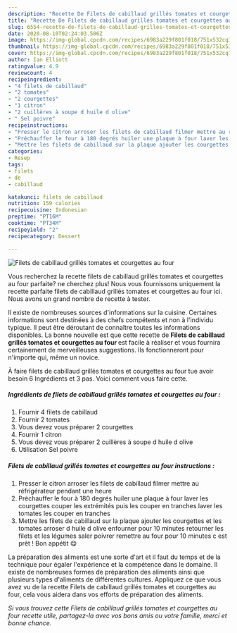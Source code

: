```yaml
---
description: "Recette De Filets de cabillaud grillés tomates et courgettes au four"
title: "Recette De Filets de cabillaud grillés tomates et courgettes au four"
slug: 6554-recette-de-filets-de-cabillaud-grilles-tomates-et-courgettes-au-four
date: 2020-08-10T02:24:03.506Z
image: https://img-global.cpcdn.com/recipes/6983a229f801f018/751x532cq70/filets-de-cabillaud-grilles-tomates-et-courgettes-au-four-photo-principale-de-la-recette.jpg
thumbnail: https://img-global.cpcdn.com/recipes/6983a229f801f018/751x532cq70/filets-de-cabillaud-grilles-tomates-et-courgettes-au-four-photo-principale-de-la-recette.jpg
cover: https://img-global.cpcdn.com/recipes/6983a229f801f018/751x532cq70/filets-de-cabillaud-grilles-tomates-et-courgettes-au-four-photo-principale-de-la-recette.jpg
author: Ian Elliott
ratingvalue: 4.9
reviewcount: 4
recipeingredient:
- "4 filets de cabillaud"
- "2 tomates"
- "2 courgettes"
- "1 citron"
- "2 cuillères à soupe d huile d olive"
- " Sel poivre"
recipeinstructions:
- "Presser le citron arroser les filets de cabillaud filmer mettre au réfrigérateur pendant une heure"
- "Préchauffer le four à 180 degrés huiler une plaque à four laver les courgettes couper les extrémités puis les couper en tranches laver les tomates les couper en tranches"
- "Mettre les filets de cabillaud sur la plaque ajouter les courgettes et les tomates arroser d huile d olive enfourner pour 10 minutes retourner les filets et les légumes saler poivrer remettre au four pour 10 minutes c est prêt ! Bon appétit 😋"
categories:
- Resep
tags:
- filets
- de
- cabillaud

katakunci: filets de cabillaud 
nutrition: 159 calories
recipecuisine: Indonesian
preptime: "PT16M"
cooktime: "PT34M"
recipeyield: "2"
recipecategory: Dessert

---
```



![Filets de cabillaud grillés tomates et courgettes au four](https://img-global.cpcdn.com/recipes/6983a229f801f018/751x532cq70/filets-de-cabillaud-grilles-tomates-et-courgettes-au-four-photo-principale-de-la-recette.jpg)

Vous recherchez la recette filets de cabillaud grillés tomates et courgettes au four parfaite? ne cherchez plus! Nous vous fournissons uniquement la recette parfaite filets de cabillaud grillés tomates et courgettes au four ici. Nous avons un grand nombre de recette à tester.

Il existe de nombreuses sources d'informations sur la cuisine. Certaines informations sont destinées à des chefs compétents et non à l'individu typique. Il peut être déroutant de connaître toutes les informations disponibles. La bonne nouvelle est que cette recette de <strong> Filets de cabillaud grillés tomates et courgettes au four </strong> est facile à réaliser et vous fournira certainement de merveilleuses suggestions. Ils fonctionneront pour n'importe qui, même un novice.

<!--inarticleads1-->

À faire filets de cabillaud grillés tomates et courgettes au four tue avoir besoin 6 Ingrédients et 3 pas. Voici comment vous faire cette.

##### Ingrédients de filets de cabillaud grillés tomates et courgettes au four :

1. Fournir 4 filets de cabillaud
1. Fournir 2 tomates
1. Vous devez vous préparer 2 courgettes
1. Fournir 1 citron
1. Vous devez vous préparer 2 cuillères à soupe d huile d olive
1. Utilisation  Sel poivre




<!--inarticleads2-->

##### Filets de cabillaud grillés tomates et courgettes au four instructions :

1. Presser le citron arroser les filets de cabillaud filmer mettre au réfrigérateur pendant une heure
1. Préchauffer le four à 180 degrés huiler une plaque à four laver les courgettes couper les extrémités puis les couper en tranches laver les tomates les couper en tranches
1. Mettre les filets de cabillaud sur la plaque ajouter les courgettes et les tomates arroser d huile d olive enfourner pour 10 minutes retourner les filets et les légumes saler poivrer remettre au four pour 10 minutes c est prêt ! Bon appétit 😋




<!--inarticleads1-->

<p>
La préparation des aliments est une sorte d'art et il faut du temps et de la technique pour égaler l'expérience et la compétence dans le domaine. Il existe de nombreuses formes de préparation des aliments ainsi que plusieurs types d'aliments de différentes cultures. Appliquez ce que vous avez vu de la recette Filets de cabillaud grillés tomates et courgettes au four, cela vous aidera dans vos efforts de préparation des aliments.
</p>

<p>
<i>Si vous trouvez cette Filets de cabillaud grillés tomates et courgettes au four recette utile, partagez-la avec vos bons amis ou votre famille, merci et bonne chance.</i>
</p>
